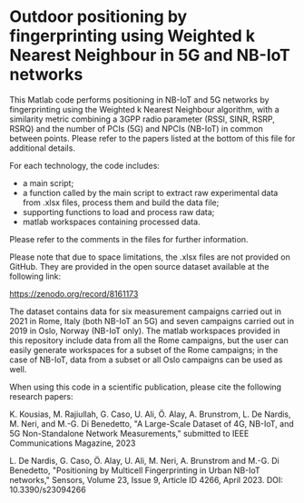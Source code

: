 # Outdoor positioning by fingerprinting using Weighted k Nearest Neighbour in 5G and NB-IoT networks
This Matlab code performs positioning in NB-IoT and 5G networks by fingerprinting using the Weighted k Nearest Neighbour algorithm, with a similarity metric combining a 3GPP radio parameter (RSSI, SINR, RSRP, RSRQ) and the number of PCIs (5G) and NPCIs (NB-IoT) in common between points. Please refer to the papers listed at the bottom of this file for additional details.

For each technology, the code includes:

- a main script;
- a function called by the main script to extract raw experimental data from .xlsx files, process them and build the data file;
- supporting functions to load and process raw data;
- matlab workspaces containing processed data.



Please refer to the comments in the files for further information.

Please note that due to space limitations, the .xlsx files are not provided on GitHub. They are provided in the open source dataset available at the following link:

https://zenodo.org/record/8161173

The dataset contains data for six measurement campaigns carried out in 2021 in Rome, Italy (both NB-IoT an 5G) and seven campaigns carried out in 2019 in Oslo, Norway (NB-IoT only). The matlab workspaces provided in this repository include data from all the Rome campaigns, but the user can easily generate workspaces for a subset of the Rome campaigns; in the case of NB-IoT, data from a subset or all Oslo campaigns can be used as well.

When using this code in a scientific publication, please cite the following research papers:

K. Kousias, M. Rajiullah, G. Caso, U. Ali, Ö. Alay, A. Brunstrom, L. De Nardis, M. Neri, and M.-G. Di Benedetto, "A Large-Scale Dataset of 4G, NB-IoT, and 5G Non-Standalone Network Measurements," submitted to IEEE Communications Magazine, 2023

L. De Nardis, G. Caso, Ö. Alay, U. Ali, M. Neri, A. Brunstrom and M.-G. Di Benedetto, "Positioning by Multicell Fingerprinting in Urban NB-IoT networks," Sensors, Volume 23, Issue 9, Article ID 4266, April 2023. DOI: 10.3390/s23094266
